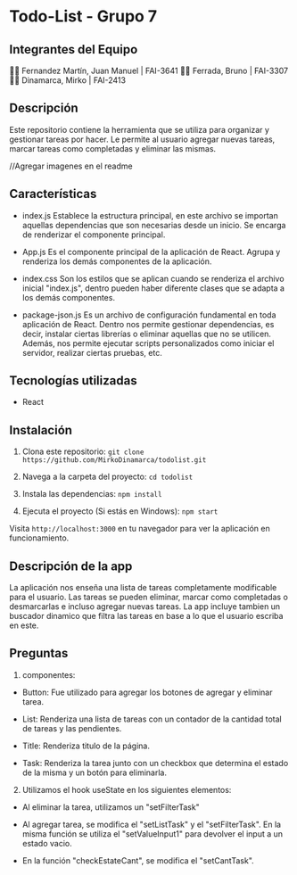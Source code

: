 # Todo-List - Grupo 7

## Integrantes del Equipo

👨‍💻 Fernandez Martín, Juan Manuel | FAI-3641
👨‍💻 Ferrada, Bruno | FAI-3307
👨‍💻 Dinamarca, Mirko | FAI-2413

## Descripción

Este repositorio contiene la herramienta que se utiliza para organizar y gestionar tareas por hacer.
Le permite al usuario agregar nuevas tareas, marcar tareas como completadas y eliminar las mismas.

//Agregar imagenes en el readme

## Características

- index.js
  Establece la estructura principal, en este archivo se importan aquellas dependencias que son necesarias desde un inicio.
  Se encarga de renderizar el componente principal.

- App.js
  Es el componente principal de la aplicación de React. Agrupa y renderiza los demás componentes de la aplicación.

- index.css
  Son los estilos que se aplican cuando se renderiza el archivo inicial "index.js", dentro pueden haber diferente clases que se adapta
  a los demás componentes.

- package-json.js
  Es un archivo de configuración fundamental en toda aplicación de React. Dentro nos permite gestionar dependencias, es decir, instalar ciertas
  librerías o eliminar aquellas que no se utilicen. Además, nos permite ejecutar scripts personalizados como iniciar el servidor, realizar ciertas pruebas, etc.

## Tecnologías utilizadas

- React

## Instalación

1. Clona este repositorio:
   `git clone https://github.com/MirkoDinamarca/todolist.git`

2. Navega a la carpeta del proyecto:
   `cd todolist`

3. Instala las dependencias:
   `npm install`

4. Ejecuta el proyecto (Si estás en Windows):
   `npm start`

Visita `http://localhost:3000` en tu navegador para ver la aplicación en funcionamiento.

## Descripción de la app

La aplicación nos enseña una lista de tareas completamente modificable para el usuario. Las tareas se pueden eliminar, marcar como completadas o desmarcarlas e incluso agregar nuevas tareas.
La app incluye tambien un buscador dinamico que filtra las tareas en base a lo que el usuario escriba en este.

## Preguntas

1. componentes:

- Button: Fue utilizado para agregar los botones de agregar y eliminar tarea.

- List: Renderiza una lista de tareas con un contador de la cantidad total de tareas y las pendientes.

- Title: Renderiza titulo de la página.

- Task: Renderiza la tarea junto con un checkbox que determina el estado de la misma y un botón para eliminarla.

2. Utilizamos el hook useState en los siguientes elementos:

- Al eliminar la tarea, utilizamos un "setFilterTask"

- Al agregar tarea, se modifica el "setListTask" y el "setFilterTask". En la misma función se utiliza el "setValueInput1" para devolver el input a un estado vacio.

- En la función "checkEstateCant", se modifica el "setCantTask".
